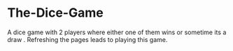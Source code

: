# The-Dice-Game
A dice game with 2 players where either one of them wins or sometime its a draw .  Refreshing the pages leads to playing this game. 
